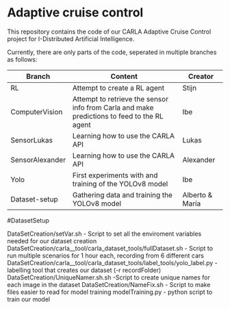 # Adaptive cruise control
This repository contains the code of our CARLA Adaptive Cruise Control project for I-Distributed Artificial Intelligence.

Currently, there are only parts of the code, seperated in multiple branches as follows:

| Branch | Content | Creator |
| ---- | ---- | ---- |
| RL | Attempt to create a RL agent | Stijn |
| ComputerVision | Attempt to retrieve the sensor info from Carla and make predictions to feed to the RL agent | Ibe |
| SensorLukas | Learning how to use the CARLA API | Lukas |
| SensorAlexander | Learning how to use the CARLA API | Alexander |
| Yolo | First experiments with and training of the YOLOv8 model | Ibe |
| Dataset-setup | Gathering data and training the YOLOv8 model | Alberto & María |


#DatasetSetup

DataSetCreation/setVar.sh   - Script to set all the enviroment variables needed for our dataset creation
DataSetCreation/carla__tool/carla_dataset_tools/fullDataset.sh - Script to run multiple scenarios for 1 hour each, recording from 6 different cars
DataSetCreation/carla__tool/carla_dataset_tools/label_tools/yolo_label.py - labelling tool that creates our dataset (-r recordFolder)
DataSetCreation/UniqueNamer.sh.sh -Script to create unique names for each image in the dataset
DataSetCreation/NameFix.sh  - Script to make files easier to read for model training
modelTraining.py - python script to train our model
